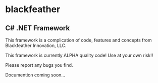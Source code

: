 # blackfeather
C# .NET Framework
------------

This framework is a complication of code, features and concepts from Blackfeather Innovation, LLC.

This framework is currently ALPHA quality code! Use at your own risk!!

Please report any bugs you find.

Documention coming soon...
